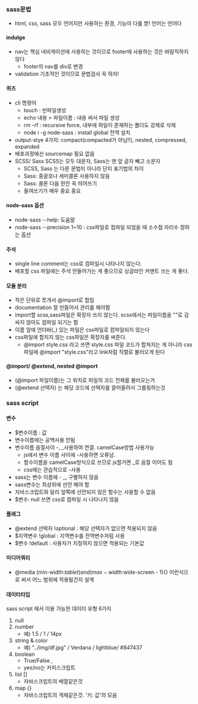 ### sass문법
- html, css, sass 모두 언어지만 사용하는 환경, 기능이 다를 뿐! 언어는 언어다

#### indulge
- nav는 핵심 네비게이션에 사용하는 것이므로 footer에 사용하는 것은 바람직하지 않다
    + footer의 nav를 div로 변경
- validation 기초적인 것이므로 문법검사 꼭 하자!

#### 퀴즈
- cli 명령어
    + touch : 빈파일생성
    + echo 내용 > 파일이름 : 내용 써서 파일 생성
    + rm -rf : recursive force, 내부에 파일이 존재하는 폴더도 강제로 삭제 
    + node i -g node-sass : install global 전역 설치
- output-stye 4가지: compact(compacted가 아님!!), nested, compressed, expanded
- 배포과정에선 sourcemap 필요 없음
- SCSS/ Sass SCSS는 모두 대문자, Sass는 맨 앞 글자 빼고 소문자
    + SCSS, Sass 는 다른 문법이 아니라 단지 표기법의 차이
    + Sass: 중괄호나 세미콜론 사용하지 않음
    + Sass: 콜론 다음 한칸 꼭 띄어쓰기
    + 들여쓰기가 매우 중요 중요

#### node-sass 옵션
- node-sass --help: 도움말
- node-sass --precision 1~10 : css파일로 컴파일 되었을 때 소수점 자리수 정하는 옵션



#### 주석
- single line comment는 css로 컴파일시 나타나지 않는다.
- 배포할 css 파일에는 주석 안들어가는 게 좋으므로 싱글라인 커멘트 쓰는 게 좋다.



#### 모듈 분리 
- 작은 단위로 쪼개서 @import로 합침
- documentation 잘 만들어서 관리를 해야함
- import할 scss,sass파일은 확장자 쓰지 않는다. scss에서는 파일이름을 ""로 감싸지 않아도 컴파일 되기는 함
- 이름 앞에 언더바(_) 있는 파일은 css파일로 컴파일되지 않는다
- css파일에 합치지 않는 css파일은 확장자를 써준다. 
    + @import style.css 라고 쓰면 style.css 파일 코드가 합쳐지는 게 아니라 css파일에 @import "style.css"라고 link처럼 직렬로 불러오게 된다

#### @import/ @extend, nested @import
- (@import 파일이름)는 그 위치로 파일의 코드 전체를 불러오는거
- (@extend 선택자) 는 해당 코드에 선택자를 끌어올려서 그룹핑하는것

### sass script

#### 변수
- $변수이름 : 값
- 변수이름에는 공백사용 안됨
- 변수이름 음절사이 -, _사용하여 연결. camelCase방법 사용가능
    + js에서 변수 이름 사이에 -사용하면 오류남. 
    + 함수이름을 camelCase방식으로 쓰므로 js할거면 _로 음절 이어도 됨
    + css에는 관습적으로 -사용
- sass는 변수 이름에 - ,_ 구별하지 않음
- sass변수는 최상위에 선언 해야 함
- 자바스크립트와 달리 앞쪽에 선언되지 않은 함수는 사용할 수 없음
- $변수: null  쓰면 css로 컴파일 시 나타나지 않음

#### 플래그
- @extend 선택자 !optional : 해당 선택자가 없으면 적용되지 않음 
- $지역변수 !global : 지역변수를 전역변수처럼 사용 
- $변수 !default : 사용자가 지정하지 않으면 적용되는 기본값

 
#### 미디어쿼리
- @media (min-width:$tablet) and (max-width:$wide-screen - 1){} 이런식으로 써서 어느 범위에 적용될건지 설계

#### 데이터타입
sass script 에서 이용 가능한 데이터 유형 6가지
1. null
2. number 
    - 예) 1.5 / 1 / 14px
3. string & color 
    - 예) "../img/df.jpg" / Verdana / lightblue/ #847437
4. boolean
    - True/False , 
    - yes/no는 커피스크립트
5. list []
    - 자바스크립트의 배열같은것
6. map {} 
    - 자바스크립트의 객체같은것. '키: 값'의 모음

